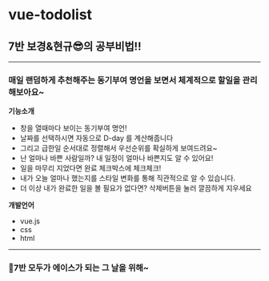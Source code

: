 # vue-todolist
## 7반 보경&현규😎의 공부비법!!
---------------------------------------------------
### 매일 랜덤하게 추천해주는 동기부여 명언을 보면서 체계적으로 할일을 관리해보아요~
__기능소개__

- 창을 열때마다 보이는 동기부여 명언!
- 날짜를 선택하시면 자동으로 D-day 를 계산해줍니다
- 그리고 급한일 순서대로 정렬해서 우선순위를 확실하게 보여드려요~
- 난 얼마나 바쁜 사람일까? 내 일정이 얼마나 바쁜지도 알 수 있어요!
- 일을 마무리 지었다면 완료 체크박스에 체크체크!
- 내가 오늘 얼마나 했는지를 스타일 변화를 통해 직관적으로 알 수 있습니다. 
- 더 이상 내가 완료한 일을 볼 필요가 없다면? 삭제버튼을 눌러 깔끔하게 지우세요

__개발언어__
- vue.js
- css
- html
---
### 👊7반 모두가 에이스가 되는 그 날을 위해~

